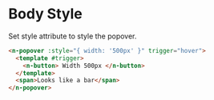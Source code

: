 # Body Style

Set style attribute to style the popover.

```html
<n-popover :style="{ width: '500px' }" trigger="hover">
  <template #trigger>
    <n-button> Width 500px </n-button>
  </template>
  <span>Looks like a bar</span>
</n-popover>
```
